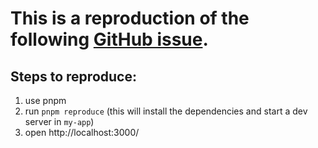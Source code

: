 # This is a reproduction of the following [GitHub issue](https://github.com/emotion-js/emotion/issues/2780).

## Steps to reproduce:

1. use pnpm
2. run `pnpm reproduce` (this will install the dependencies and start a dev server in `my-app`)
3. open http://localhost:3000/
